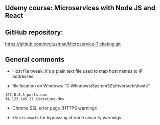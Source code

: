 ## Udemy course: Microservices with Node JS and React

## GitHub repository:

https://github.com/nirgluzman/Microservice-Ticketing.git

## General comments

- Host file tweak: it's a plain text file used to map host names to IP addresses.

* file location on Windows: "C:\Windows\System32\drivers\etc\hosts"

```code
127.0.0.1 posts.com
34.123.145.27 ticketing.dev
```

- Chrome SSL error page (HTTPS warning):

* `thisisunsafe` for bypassing chrome security warnings.
